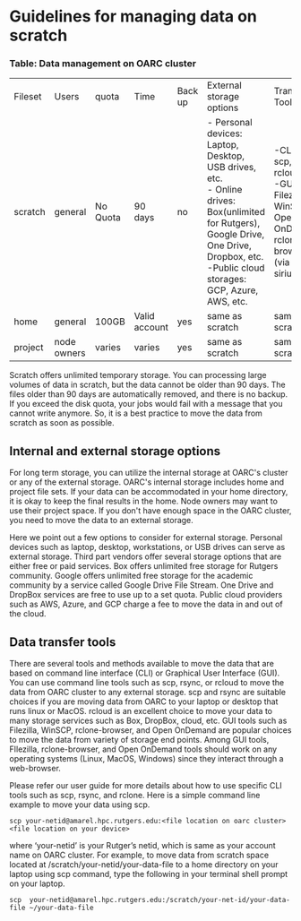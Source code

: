 # Guidelines for managing data on scratch

### Table: Data management on OARC cluster


<table>
  <tr>
    <td> Fileset </td>
    <td> Users </td>
    <td> quota </td>
    <td> Time </td>
    <td> Back up </td>
    <td> External storage options </td>
    <td> Transfer Tools </td>
  </tr>
  <tr>
    <td> scratch
    <td> general
    <td> No  Quota
    <td> 90 days
    <td> no
    <td> - Personal devices: Laptop, Desktop, USB drives, etc. <br>
         - Online drives: Box(unlimited for Rutgers), Google Drive, One Drive, Dropbox, etc. <br>
         -Public cloud storages: GCP, Azure, AWS, etc. <br>
       </td>
    <td> -CLI tools: scp, rsync, rcloud <br>
         -GUI tools: Filezilla, WinSCP, Open OnDemand, rclone-browser (via sirius3) <br>
       </td>
  </tr>
  <tr>
    <td> home </td>
    <td> general </td>
    <td> 100GB </td>
    <td> Valid account </td>
    <td> yes </td>
    <td> same as scratch </td>
    <td> same as scratch </td>
  </tr>

  <tr>
    <td> project </td>
    <td> node owners </td>
    <td> varies </td>
    <td> varies </td>
    <td> yes </td>
    <td> same as scratch </td>
    <td> same as scratch </td>
  </tr>
  
</table>


Scratch offers unlimited temporary storage. You can processing large volumes of data in scratch, but the data cannot be older than 90 days. The files older than 90 days are automatically removed, and there is no backup. If you exceed the disk quota, your jobs would fail with a message that you cannot write anymore. So, it is a best practice to move the data from scratch as soon as possible.

## Internal and external storage options

For long term storage, you can utilize the internal storage at OARC's cluster or any of the external storage. OARC's internal storage includes home and project file sets.  If your data can be accommodated in your home directory, it is okay to keep the final results in the home. Node owners may want to use their project space. If you don't have enough space in the OARC cluster, you need to move the data to an external storage.

Here we point out a few options to consider for external storage. Personal devices such as laptop, desktop, workstations, or USB drives can serve as external storage.  Third part vendors offer several storage options that are either free or paid services. Box offers unlimited free storage for Rutgers community. Google offers unlimited  free storage for the academic community  by a service called Google Drive File Stream. One Drive and DropBox services are free to use up to a set quota.  Public cloud providers such as AWS, Azure, and GCP charge a fee to move the data in and out of the cloud.

## Data transfer tools

There are several tools and methods available to move the data that are based on command line interface (CLI) or Graphical User Interface (GUI). You can use command line tools such as scp, rsync, or rcloud to move the data from OARC cluster to any external storage. scp and rsync are suitable choices if you are moving data from OARC to your laptop or desktop that runs linux or MacOS. rcloud is an excellent choice to move your data to many storage services such as Box, DropBox, cloud, etc. GUI tools such as Filezilla, WinSCP, rclone-browser, and Open OnDemand are popular choices to move the data from variety of storage end points. Among GUI tools, FIlezilla, rclone-browser, and Open OnDemand tools should work on any operating systems (Linux, MacOS, Windows) since they interact through a web-browser.

Please refer our user guide for more details about how to use specific CLI tools such as scp, rsync, and rclone. Here is a simple command line example to move your data using scp. 

    scp your-netid@amarel.hpc.rutgers.edu:<file location on oarc cluster> <file location on your device> 

where ‘your-netid’ is your Rutger’s netid, which is same as your account name on OARC cluster. For example, to move data from scratch space located at /scratch/your-netid/your-data-file to a home directory on your laptop using scp command, type the following in your terminal shell prompt on your laptop.

    scp  your-netid@amarel.hpc.rutgers.edu:/scratch/your-net-id/your-data-file ~/your-data-file




